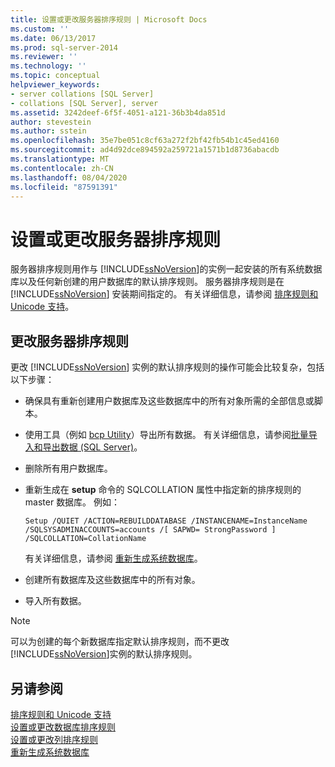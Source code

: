 ```yaml
---
title: 设置或更改服务器排序规则 | Microsoft Docs
ms.custom: ''
ms.date: 06/13/2017
ms.prod: sql-server-2014
ms.reviewer: ''
ms.technology: ''
ms.topic: conceptual
helpviewer_keywords:
- server collations [SQL Server]
- collations [SQL Server], server
ms.assetid: 3242deef-6f5f-4051-a121-36b3b4da851d
author: stevestein
ms.author: sstein
ms.openlocfilehash: 35e7be051c8cf63a272f2bf42fb54b1c45ed4160
ms.sourcegitcommit: ad4d92dce894592a259721a1571b1d8736abacdb
ms.translationtype: MT
ms.contentlocale: zh-CN
ms.lasthandoff: 08/04/2020
ms.locfileid: "87591391"
---
```

# <a name="set-or-change-the-server-collation"></a>设置或更改服务器排序规则
  服务器排序规则用作与 [!INCLUDE[ssNoVersion](../../includes/ssnoversion-md.md)]的实例一起安装的所有系统数据库以及任何新创建的用户数据库的默认排序规则。 服务器排序规则是在 [!INCLUDE[ssNoVersion](../../includes/ssnoversion-md.md)] 安装期间指定的。 有关详细信息，请参阅 [排序规则和 Unicode 支持](collation-and-unicode-support.md)。  
  
## <a name="changing-the-server-collation"></a>更改服务器排序规则  
 更改 [!INCLUDE[ssNoVersion](../../includes/ssnoversion-md.md)] 实例的默认排序规则的操作可能会比较复杂，包括以下步骤：  
  
-   确保具有重新创建用户数据库及这些数据库中的所有对象所需的全部信息或脚本。  
  
-   使用工具（例如 [bcp Utility](../../tools/bcp-utility.md)）导出所有数据。 有关详细信息，请参阅[批量导入和导出数据 (SQL Server)](../import-export/bulk-import-and-export-of-data-sql-server.md)。  
  
-   删除所有用户数据库。  
  
-   重新生成在 **setup** 命令的 SQLCOLLATION 属性中指定新的排序规则的 master 数据库。 例如：  
  
    ```  
    Setup /QUIET /ACTION=REBUILDDATABASE /INSTANCENAME=InstanceName   
    /SQLSYSADMINACCOUNTS=accounts /[ SAPWD= StrongPassword ]   
    /SQLCOLLATION=CollationName  
    ```  
  
     有关详细信息，请参阅 [重新生成系统数据库](../databases/system-databases.md)。  
  
-   创建所有数据库及这些数据库中的所有对象。  
  
-   导入所有数据。  
  
> [!NOTE]  
>  可以为创建的每个新数据库指定默认排序规则，而不更改 [!INCLUDE[ssNoVersion](../../includes/ssnoversion-md.md)]实例的默认排序规则。  
  
## <a name="see-also"></a>另请参阅  
 [排序规则和 Unicode 支持](collation-and-unicode-support.md)   
 [设置或更改数据库排序规则](set-or-change-the-database-collation.md)   
 [设置或更改列排序规则](set-or-change-the-column-collation.md)   
 [重新生成系统数据库](../databases/system-databases.md)  
  
  

